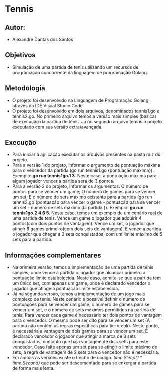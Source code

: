 # Tennis

## Autor:
- Alexandre Dantas dos Santos

## Objetivos
- Simulação de uma partida de tenis utilizando um recursos de programação concorrente da linguagem de programação Golang.

## Metodologia
- O projeto foi desenvolvido na Linguagem de Programação Golang, através da IDE Visual Studio Code.
- O projeto foi desenvolvido em dois arquivos, denominados tennis1.go e tennis2.go. No primeiro arquivo temos a versão mais simples (básica) de execução da partida de tênis. 
Já no segundo arquivo temos o projeto executado com sua versão extra/avançada.

## Execução
- Para iniciar a aplicação executar os arquivos presentes na pasta raiz do projeto.
- Para a versão 1 do projeto, informar o argumento de pontuação máxima para o vencedor da partida (go run tennis1.go {pontuação máxima}). Exemplo: **go run tennis1go.1 3**. Neste caso, a pontuação máxima para algum jogador vencer a partida será de 3 pontos. 
- Para a versão 2 do projeto, informar os argumentos: O número de pontos para se vencer um game; O número de games para se vencer um set; E o número de sets máximo existente para a partida (go run tennis2.go {pontuação para vencer o game - pontuação para se vencer um set - número de sets máximo da partida }). Exemplo: **go run tennis1go.2 4 6 5**. Neste caso, temos um exemplo de um cenário real de uma partida de tenis. Vence um game o jogador que adquirir 4 pontos(com dois pontos de vantagem). Vence um set, o jogador que atingir 6 games primeiro(com dois sets de vantagem). E vence a partida o jogador que chegar a 3 sets conquistados, com um limite máximo de 5 sets para a partida.

## Informações complementares
- Na primeira versão, temos a implementação de uma partida de tênis simples, onde vence a partida o jogador que alcançar primeiro a pontuação limite estabelecida. Neste caso, admite-se que a partida tem um único set, com apenas um game, onde é declarado vencedor o jogador que atinge a pontuação limite estabelecida.
- Já na segunda versão, temos a implementação de um jogo mais complexo de tenis. Neste cenário é possível definir o número de pontuações para se vencer um game, o número de games para se vencer um set, e o número de sets máximos permitidos na partida de tenis. Para vencer cada game é necessário ter dois pontos de vantagem para o vencedor. O mesmo pode ser dito para se vencer um set (A partida não contém as regras específicas para tie-break). Neste ponto, é necessária a vantagem de dois games para se vencer um set. É declarado vencedor o jogador que atingir a marca de 3 sets conquistados, contanto que haja vantagem de dois sets para este vencedor. Caso falte apenas um set para se atingir o limite máximo de sets, a regra de vantagem de 2 sets para o vencedor não é necessária.
- Em ambas as versões existe o trecho de código: *time.Sleep(1 * time.Second)* que pode ser descomentado para se enxergar a partida de forma mais lenta. 


